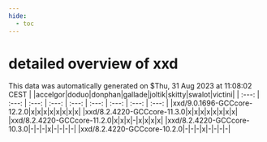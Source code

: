 ```yaml
---
hide:
  - toc
---
```


detailed overview of xxd
========================


This data was automatically generated on $Thu, 31 Aug 2023 at 11:08:02 CEST
| |accelgor|doduo|donphan|gallade|joltik|skitty|swalot|victini|
| :---: | :---: | :---: | :---: | :---: | :---: | :---: | :---: | :---: |
|xxd/9.0.1696-GCCcore-12.2.0|x|x|x|x|x|x|x|x|
|xxd/8.2.4220-GCCcore-11.3.0|x|x|x|x|x|x|x|x|
|xxd/8.2.4220-GCCcore-11.2.0|x|x|x|-|x|x|x|x|
|xxd/8.2.4220-GCCcore-10.3.0|-|-|-|x|-|-|-|-|
|xxd/8.2.4220-GCCcore-10.2.0|-|-|-|x|-|-|-|-|

